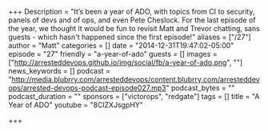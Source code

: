 +++
Description = "It’s been a year of ADO, with topics from CI to security, panels of devs and of ops, and even Pete Cheslock. For the last episode of the year, we thought it would be fun to revisit Matt and Trevor chatting, sans guests - which hasn't happened since the first episode!"
aliases = ["/27"]
author = "Matt"
categories = []
date = "2014-12-31T19:47:02-05:00"
episode = "27"
friendly = "a-year-of-ado"
guests = []
images = ["http://arresteddevops.github.io/img/social/fb/a-year-of-ado.png", ""]
news_keywords = []
podcast = "http://media.blubrry.com/arresteddevops/content.blubrry.com/arresteddevops/arrested-devops-podcast-episode027.mp3"
podcast_bytes = ""
podcast_duration = ""
sponsors = ["victorops", "redgate"]
tags = []
title = "A Year of ADO"
youtube = "8ClZXJsgpHY"

+++
